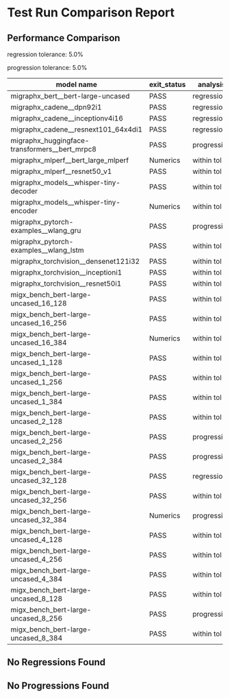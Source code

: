 # Test Run Comparison Report

## Performance Comparison

regression tolerance: 5.0%

progression tolerance: 5.0%

|model name|exit_status|analysis|old_time_ms|new_time_ms|change_ms|percent_change|
|---|---|---|---|---|---|---|
|migraphx_bert__bert-large-uncased|PASS|regression|368.8301|552.9318|184.1016|49.92%|
|migraphx_cadene__dpn92i1|PASS|regression|168.283|185.8459|17.5629|10.44%|
|migraphx_cadene__inceptionv4i16|PASS|regression|5823.8636|6155.06|331.1964|5.69%|
|migraphx_cadene__resnext101_64x4di1|PASS|regression|318.0199|395.167|77.1471|24.26%|
|migraphx_huggingface-transformers__bert_mrpc8|PASS|progression|456.0039|430.4875|-25.5164|-5.6%|
|migraphx_mlperf__bert_large_mlperf|Numerics|within tol|423.6294|431.5371|7.9077|1.87%|
|migraphx_mlperf__resnet50_v1|PASS|within tol|86.1665|85.6596|-0.5069|-0.59%|
|migraphx_models__whisper-tiny-decoder|PASS|within tol|59.1215|57.8582|-1.2633|-2.14%|
|migraphx_models__whisper-tiny-encoder|Numerics|within tol|207.9037|208.9423|1.0386|0.5%|
|migraphx_pytorch-examples__wlang_gru|PASS|progression|67.61|62.1864|-5.4236|-8.02%|
|migraphx_pytorch-examples__wlang_lstm|PASS|within tol|20.9261|20.7031|-0.223|-1.07%|
|migraphx_torchvision__densenet121i32|PASS|within tol|1451.5379|1494.2119|42.674|2.94%|
|migraphx_torchvision__inceptioni1|PASS|within tol|200.7099|197.7097|-3.0001|-1.49%|
|migraphx_torchvision__resnet50i1|PASS|within tol|88.1221|89.6652|1.5431|1.75%|
|migx_bench_bert-large-uncased_16_128|PASS|within tol|1581.1822|1615.865|34.6828|2.19%|
|migx_bench_bert-large-uncased_16_256|PASS|within tol|5368.9476|5516.2178|147.2702|2.74%|
|migx_bench_bert-large-uncased_16_384|Numerics|within tol|9398.3004|9440.7319|42.4315|0.45%|
|migx_bench_bert-large-uncased_1_128|PASS|within tol|150.5268|147.1568|-3.37|-2.24%|
|migx_bench_bert-large-uncased_1_256|PASS|within tol|252.2242|254.6074|2.3832|0.94%|
|migx_bench_bert-large-uncased_1_384|PASS|within tol|361.2365|357.3122|-3.9244|-1.09%|
|migx_bench_bert-large-uncased_2_128|PASS|within tol|240.4515|240.3789|-0.0726|-0.03%|
|migx_bench_bert-large-uncased_2_256|PASS|progression|682.9624|430.4742|-252.4882|-36.97%|
|migx_bench_bert-large-uncased_2_384|PASS|progression|705.83|662.3074|-43.5225|-6.17%|
|migx_bench_bert-large-uncased_32_128|PASS|regression|4947.2205|5225.1237|277.9031|5.62%|
|migx_bench_bert-large-uncased_32_256|PASS|within tol|13994.7636|13736.3256|-258.4379|-1.85%|
|migx_bench_bert-large-uncased_32_384|Numerics|progression|24361.0068|22647.0243|-1713.9825|-7.04%|
|migx_bench_bert-large-uncased_4_128|PASS|within tol|402.3782|407.6725|5.2943|1.32%|
|migx_bench_bert-large-uncased_4_256|PASS|within tol|795.6835|788.4119|-7.2716|-0.91%|
|migx_bench_bert-large-uncased_4_384|PASS|within tol|1238.5217|1217.722|-20.7997|-1.68%|
|migx_bench_bert-large-uncased_8_128|PASS|within tol|756.7171|744.0802|-12.6369|-1.67%|
|migx_bench_bert-large-uncased_8_256|PASS|progression|1909.744|1764.5278|-145.2161|-7.6%|
|migx_bench_bert-large-uncased_8_384|PASS|within tol|3497.8481|3539.3932|41.5451|1.19%|

## No Regressions Found

## No Progressions Found


